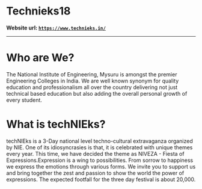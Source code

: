 # Technieks18
**Website url: [`https://www.technieks.in/`](https://www.technieks.in/)**


----------


# Who are We?

The National Institute of Engineering, Mysuru is amongst the premier Engineering
Colleges in India. We are well known synonym for quality education and professionalism
all over the country delivering not just technical based education but also adding
the overall personal growth of every student.

# What is techNIEks?

techNIEks is a 3-Day national level techno-cultural extravaganza organized by NIE. One of its idiosyncrasies is that, it is celebrated with unique themes every year. This time, we have decided the theme as NIVEZA - Fiesta of Expressions.Expression is a wing to possibilities. From sorrow to happiness we express the emotions through various forms. We invite you to support us and bring together the zest and passion to show the world the power of expressions. The expected footfall for the three day festival is about 20,000.

<!-- # The Website Team:

 - Milan Menezes
 - Gunjan
 - Vishruth
 - Ramprasad
 - Shriharsha M

# The Website Volunteers:
 - Rakshit Deshpande
 - Veer
 - Sumukh
 - Shitij
 - Varun
 - Siddanth

# Setting it up!

1. Clone this repository (https://github.com/nie-technieks/technieks19)
2. Add passwords.json and technieks19.json files to the root of downloaded repository
   (Note : These files are already made available in the dedicated whatsapp group)
3. In the console run : pip install -r requirements.txt (To install required dependencies )
4. Finally to run the application locally : python technieks.py

# Hosting:

- The master branch is hosted at (https://technieks.in)
- The dev branch is hosted at (https://beta.technieks.in)
- The event will be live streamed at (https://technieks.in/live) -->
